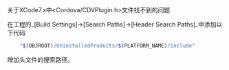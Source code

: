 关于XCode7.x中<Cordova/CDVPlugin.h>文件找不到的问题

在工程的_[Build Settings]->[Search Paths]->[Header Search Paths]_中添加以下代码
```sh
    "$(OBJROOT)/UninstalledProducts/$(PLATFORM_NAME)/include"
```
增加头文件的搜索路径。
